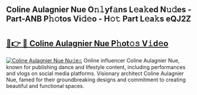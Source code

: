 ## Coline Aulagnier Nue O𝚗𝚕yf𝚊ns L𝚎a𝚔ed N𝚞𝚍es - Part-ANB P𝚑𝚘tos Vi𝚍𝚎o - H𝚘𝚝 Part L𝚎a𝚔s eQJ2Z

# <h2><a href="http://kf9xt9g.oniu.top/?m=Coline+Aulagnier+Nue">🔗👉 🔴 Coline Aulagnier Nue P𝚑ot𝚘𝚜 V𝚒d𝚎o</a></h2>

[![Coline Aulagnier Nue Nu𝚍e𝚜](https://i.imgur.com/0qMVB7G.gif)](http://kf9xt9g.oniu.top/?m=Coline+Aulagnier+Nue)
Online influencer Coline Aulagnier Nue, known for publishing dance and lifestyle content, including performances and vlogs on social media platforms. Visionary architect Coline Aulagnier Nue, famed for their groundbreaking designs and commitment to creating beautiful and functional spaces.  
